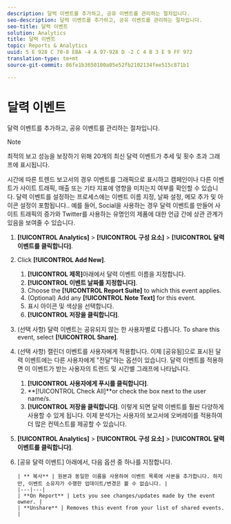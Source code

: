 ```yaml
---
description: 달력 이벤트를 추가하고, 공유 이벤트를 관리하는 절차입니다.
seo-description: 달력 이벤트를 추가하고, 공유 이벤트를 관리하는 절차입니다.
seo-title: 달력 이벤트
solution: Analytics
title: 달력 이벤트
topic: Reports & Analytics
uuid: 5 E 928 C 70-8 EBA -4 A 97-928 D -2 C 4 B 3 E 9 FF 972
translation-type: tm+mt
source-git-commit: 86fe1b3650100a05e52fb2102134fee515c871b1

---
```



# 달력 이벤트

달력 이벤트를 추가하고, 공유 이벤트를 관리하는 절차입니다.

>[!NOTE]
>
>최적의 보고 성능을 보장하기 위해 20개의 최신 달력 이벤트가 추세 및 횟수 초과 그래프에 표시됩니다.

시간에 따른 트렌드 보고서의 경우 이벤트를 그래픽으로 표시하고 캠페인이나 다른 이벤트가 사이트 트래픽, 매출 또는 기타 지표에 영향을 미치는지 여부를 확인할 수 있습니다. 달력 이벤트를 설정하는 프로세스에는 이벤트 이름 지정, 날짜 설정, 메모 추가 및 아이콘 설정이 포함됩니다.. 예를 들어, Social을 사용하는 경우 달력 이벤트를 만들어 사이트 트래픽의 증가와 Twitter를 사용하는 유명인의 제품에 대한 언급 간에 상관 관계가 있음을 보여줄 수 있습니다.

1. **[!UICONTROL Analytics]** &gt; **[!UICONTROL 구성 요소]** &gt; **[!UICONTROL 달력 이벤트를 클릭합니다]**.
1. Click **[!UICONTROL Add New]**.
   1. **[!UICONTROL 제목]**&#x200B;아래에서 달력 이벤트 이름을 지정합니다.
   1. **[!UICONTROL 이벤트 날짜를 지정합니다]**.
   1. Choose the **[!UICONTROL Report Suite]** to which this event applies.
   1. (Optional) Add any **[!UICONTROL Note Text]** for this event.
   1. 표시 아이콘 및 색상을 선택합니다.
   1. **[!UICONTROL 저장을 클릭합니다]**.
1. (선택 사항) 달력 이벤트는 공유되지 않는 한 사용자별로 다릅니다. To share this event, select **[!UICONTROL Share]**.
1. (선택 사항) 캘린더 이벤트를 사용자에게 적용합니다. 이제 [공유됨]으로 표시된 달력 이벤트에는 다른 사용자에게 "전달"하는 옵션이 있습니다. 달력 이벤트를 적용하면 이 이벤트가 받는 사용자의 트렌드 및 시간별 그래프에 나타납니다.
   1. **[!UICONTROL 사용자에게 푸시를 클릭합니다]**.
   1. **[!UICONTROL Check All]**or check the box next to the user name/s.
   1. **[!UICONTROL 저장을 클릭합니다]**.
   이렇게 되면 달력 이벤트를 훨씬 다양하게 사용할 수 있게 됩니다. 이제 분석가는 사용자의 보고서에 오버레이를 적용하여 더 많은 컨텍스트를 제공할 수 있습니다.
1. **[!UICONTROL Analytics]** &gt; **[!UICONTROL 구성 요소]** &gt; **[!UICONTROL 달력 이벤트를 클릭합니다]**.
1. [공유 달력 이벤트] 아래에서, 다음 옵션 중 하나를 지정합니다.

       | ** 복사** | 원본과 동일한 이름을 사용하여 이벤트 목록에 사본을 추가합니다. 하지만, 이벤트 소유자가 수행한 업데이트/변경은 볼 수 없습니다. |
       |---|---|
       | **On Report** | Lets you see changes/updates made by the event owner. |
       | **Unshare** | Removes this event from your list of shared events. |
   
